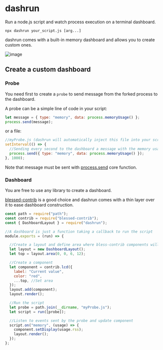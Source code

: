 # dashrun

Run a node.js script and watch process execution on a terminal dashboard.

```shell
npx dashrun your_script.js [arg...]
```

dashrun comes with a built-in memory dashboard and allows you to create custom ones.

![image](https://user-images.githubusercontent.com/221211/113982536-2d00e500-9849-11eb-83b9-7bf2c5fdee0a.png)

## Create a custom dashboard

### Probe

You need first to create a `probe` to send message from the forked process to the dashboard.

A probe can be a simple line of code in your script:

```js
let message = { type: "memory", data: process.memoryUsage() };
process.send(message);
```

or a file:

```js
//myProbe.js (dashrun will automatically inject this file into your script)
setInterval(() => {
  //Sending every second to the dashboard a message with the memory usage of the forked script
  process.send({ type: "memory", data: process.memoryUsage() });
}, 1000);
```

Note that message must be sent
with [process.send](https://nodejs.org/api/process.html#process_process_send_message_sendhandle_options_callback)
core function.

### Dashboard

You are free to use any library to create a dashboard.

[blessed-contrib](https://www.npmjs.com/package/blessed-contrib) is a good choice and dashrun comes with a thin layer
over it to ease dashboard construction.

```js
const path = require("path");
const contrib = require("blessed-contrib");
const { DashboardLayout } = require("dashrun");

//A dashboard is just a function taking a callback to run the script
module.exports = (run) => {

  //Create a layout and define area where bless-contrib components will be rendered
  let layout = new DashboardLayout();
  let top = layout.area(0, 0, 6, 12);

  //Create a component
  let component = contrib.lcd({
    label: "Current value",
    color: "red",
    ...top, //Set area
  });
  layout.add(component);
  layout.render();

  //Run the script
  let probe = path.join(__dirname, "myProbe.js");
  let script = run([probe]);

  //Listen to events sent by the probe and update component
  script.on("memory", (usage) => {
    component.setDisplay(usage.rss);
    layout.render();
  });
};
```
